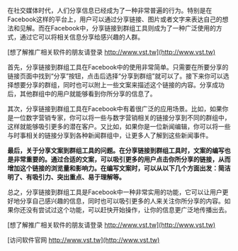 在社交媒体时代，人们分享信息已经成为了一种非常普遍的行为。特别是在Facebook这样的平台上，用户可以通过分享链接、图片或者文字来表达自己的想法和见解。而在Facebook中，分享链接到群组工具则成为了一种广泛使用的方式，通过它可以将相关信息分享给感兴趣的人群。

[想了解推广相关软件的朋友请登录 http://www.vst.tw](http://www.vst.tw)

首先，分享链接到群组工具在Facebook中的使用非常简单。只需要在所要分享的链接页面中找到“分享”按钮，点击后选择“分享到群组”就可以了。接下来你可以选择想要分享的群组，同时也可以附上一些文案来描述这个链接的内容。分享成功后，其他群组中的用户就能够看到你所分享的信息了。

其次，分享链接到群组工具在Facebook中有着很广泛的应用场景。比如，如果你是一位数字营销专家，你可以将一些与数字营销相关的链接分享到不同的群组中，这样就能够吸引更多的潜在客户。又比如，如果你是一位新闻编辑，你可以将一些与时事相关的链接分享到各种新闻群组中，让更多人了解到这些新闻事件。

**最后，关于分享文案到群组工具的问题。在分享链接到群组工具时，文案的编写也是非常重要的。通过合适的文案，可以吸引更多的用户点击你所分享的链接，从而增加这个链接的浏览量和影响力。在编写文案时，可以从以下几个方面出发：简洁明了、有吸引力、突出重点、易于理解等。**

总之，分享链接到群组工具是Facebook中一种非常实用的功能，它可以让用户更好地分享自己感兴趣的信息，同时也可以吸引更多的人来关注你所分享的内容。如果你还没有尝试过这个功能，可以赶快开始操作，让你的信息更广泛地传播出去。

[想了解推广相关软件的朋友请登录 http://www.vst.tw](http://www.vst.tw)


[访问软件官网 http://www.vst.tw](http://www.vst.tw)
